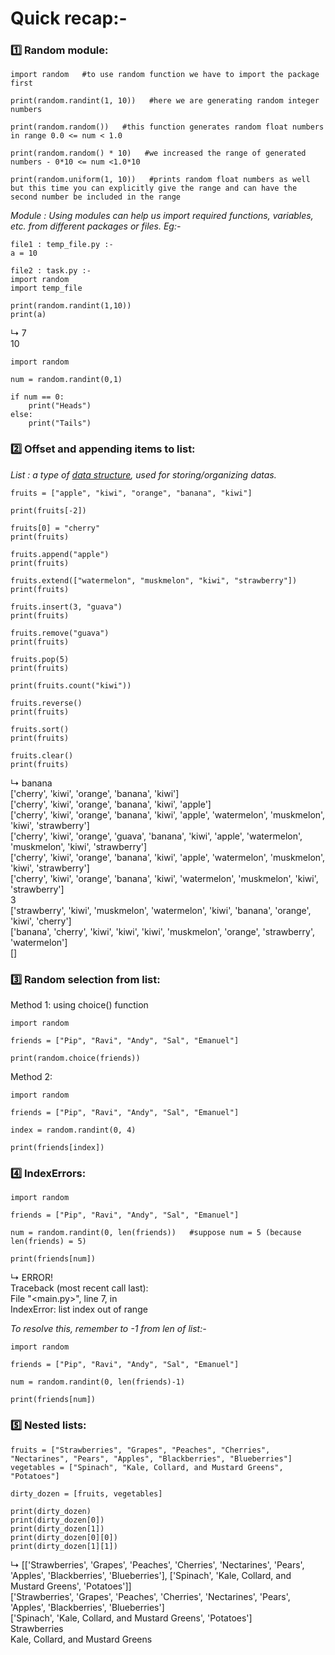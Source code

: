 # Quick recap:-

### 1️⃣ Random module:

```
import random   #to use random function we have to import the package first

print(random.randint(1, 10))   #here we are generating random integer numbers

print(random.random())   #this function generates random float numbers in range 0.0 <= num < 1.0

print(random.random() * 10)   #we increased the range of generated numbers - 0*10 <= num <1.0*10

print(random.uniform(1, 10))   #prints random float numbers as well but this time you can explicitly give the range and can have the second number be included in the range
``` 

*Module : Using modules can help us import required functions, variables, etc. from different packages or files. Eg:-*

```
file1 : temp_file.py :-
a = 10

file2 : task.py :-
import random
import temp_file

print(random.randint(1,10))
print(a)
``` 
↳ 7  
   10

```
import random

num = random.randint(0,1)

if num == 0:
    print("Heads")
else:
    print("Tails")
```

### 2️⃣ Offset and appending items to list:

*List : a type of [data structure](https://docs.python.org/3/tutorial/datastructures.html), used for storing/organizing datas.*

```
fruits = ["apple", "kiwi", "orange", "banana", "kiwi"]

print(fruits[-2])

fruits[0] = "cherry"
print(fruits)

fruits.append("apple")
print(fruits)

fruits.extend(["watermelon", "muskmelon", "kiwi", "strawberry"])
print(fruits)

fruits.insert(3, "guava")
print(fruits)

fruits.remove("guava")
print(fruits)

fruits.pop(5)
print(fruits)

print(fruits.count("kiwi"))

fruits.reverse()
print(fruits)

fruits.sort()
print(fruits)

fruits.clear()
print(fruits)
```
↳ banana  
['cherry', 'kiwi', 'orange', 'banana', 'kiwi']  
['cherry', 'kiwi', 'orange', 'banana', 'kiwi', 'apple']  
['cherry', 'kiwi', 'orange', 'banana', 'kiwi', 'apple', 'watermelon', 'muskmelon', 'kiwi', 'strawberry']  
['cherry', 'kiwi', 'orange', 'guava', 'banana', 'kiwi', 'apple', 'watermelon', 'muskmelon', 'kiwi', 'strawberry']  
['cherry', 'kiwi', 'orange', 'banana', 'kiwi', 'apple', 'watermelon', 'muskmelon', 'kiwi', 'strawberry']  
['cherry', 'kiwi', 'orange', 'banana', 'kiwi', 'watermelon', 'muskmelon', 'kiwi', 'strawberry']  
3  
['strawberry', 'kiwi', 'muskmelon', 'watermelon', 'kiwi', 'banana', 'orange', 'kiwi', 'cherry']  
['banana', 'cherry', 'kiwi', 'kiwi', 'kiwi', 'muskmelon', 'orange', 'strawberry', 'watermelon']  
[]

### 3️⃣ Random selection from list:

Method 1: using choice() function

```
import random

friends = ["Pip", "Ravi", "Andy", "Sal", "Emanuel"]

print(random.choice(friends))
```

Method 2:
```
import random

friends = ["Pip", "Ravi", "Andy", "Sal", "Emanuel"]

index = random.randint(0, 4)

print(friends[index])
```

### 4️⃣ IndexErrors:

```
import random

friends = ["Pip", "Ravi", "Andy", "Sal", "Emanuel"]

num = random.randint(0, len(friends))   #suppose num = 5 (because len(friends) = 5)

print(friends[num])
```
↳ ERROR!  
Traceback (most recent call last):  
  File "<main.py>", line 7, in <module>  
IndexError: list index out of range

*To resolve this, remember to -1 from len of list:-*

```
import random

friends = ["Pip", "Ravi", "Andy", "Sal", "Emanuel"]

num = random.randint(0, len(friends)-1)

print(friends[num])
```

### 5️⃣ Nested lists:

```
fruits = ["Strawberries", "Grapes", "Peaches", "Cherries", "Nectarines", "Pears", "Apples", "Blackberries", "Blueberries"]
vegetables = ["Spinach", "Kale, Collard, and Mustard Greens", "Potatoes"]

dirty_dozen = [fruits, vegetables]

print(dirty_dozen)
print(dirty_dozen[0])
print(dirty_dozen[1])
print(dirty_dozen[0][0])
print(dirty_dozen[1][1])
```
↳ [['Strawberries', 'Grapes', 'Peaches', 'Cherries', 'Nectarines', 'Pears', 'Apples', 'Blackberries', 'Blueberries'], ['Spinach', 'Kale, Collard, and Mustard Greens', 'Potatoes']]  
['Strawberries', 'Grapes', 'Peaches', 'Cherries', 'Nectarines', 'Pears', 'Apples', 'Blackberries', 'Blueberries']  
['Spinach', 'Kale, Collard, and Mustard Greens', 'Potatoes']  
Strawberries  
Kale, Collard, and Mustard Greens



